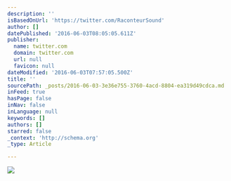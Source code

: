 ```yaml
---
description: ''
isBasedOnUrl: 'https://twitter.com/RaconteurSound'
author: []
datePublished: '2016-06-03T08:05:05.611Z'
publisher:
  name: twitter.com
  domain: twitter.com
  url: null
  favicon: null
dateModified: '2016-06-03T07:57:05.500Z'
title: ''
sourcePath: _posts/2016-06-03-3e36e755-3760-4acd-8804-ea319d49cdca.md
inFeed: true
hasPage: false
inNav: false
inLanguage: null
keywords: []
authors: []
starred: false
_context: 'http://schema.org'
_type: Article

---
```

![](https://pbs.twimg.com/media/CjanGPLUkAE7Oa6.jpg)